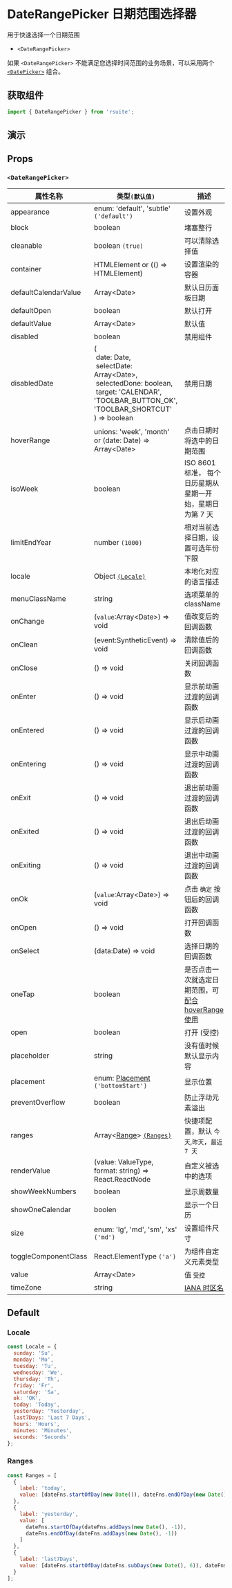 # DateRangePicker 日期范围选择器

用于快速选择一个日期范围

- `<DateRangePicker>`

如果 `<DateRangePicker>` 不能满足您选择时间范围的业务场景，可以采用两个 [`<DatePicker>`](./date-picker#选择范围) 组合。

## 获取组件

```js
import { DateRangePicker } from 'rsuite';
```

## 演示

<!--{demo}-->

## Props

### `<DateRangePicker>`

| 属性名称             | 类型`(默认值)`                                                                                                                                                                                | 描述                                                            |
| -------------------- | --------------------------------------------------------------------------------------------------------------------------------------------------------------------------------------------- | --------------------------------------------------------------- |
| appearance           | enum: 'default', 'subtle' `('default')`                                                                                                                                                       | 设置外观                                                        |
| block                | boolean                                                                                                                                                                                       | 堵塞整行                                                        |
| cleanable            | boolean `(true)`                                                                                                                                                                              | 可以清除选择值                                                  |
| container            | HTMLElement or (() => HTMLElement)                                                                                                                                                            | 设置渲染的容器                                                  |
| defaultCalendarValue | Array&lt;Date&gt;                                                                                                                                                                             | 默认日历面板日期                                                |
| defaultOpen          | boolean                                                                                                                                                                                       | 默认打开                                                        |
| defaultValue         | Array&lt;Date&gt;                                                                                                                                                                             | 默认值                                                          |
| disabled             | boolean                                                                                                                                                                                       | 禁用组件                                                        |
| disabledDate         | (<br/>&nbsp;date: Date,<br/> &nbsp;selectDate: Array&lt;Date&gt;,<br/> &nbsp;selectedDone: boolean, <br/> &nbsp;target: 'CALENDAR', 'TOOLBAR_BUTTON_OK', 'TOOLBAR_SHORTCUT' <br/>) => boolean | 禁用日期                                                        |
| hoverRange           | unions: 'week', 'month' or (date: Date) => Array&lt;Date&gt;                                                                                                                                  | 点击日期时将选中的日期范围                                      |
| isoWeek              | boolean                                                                                                                                                                                       | ISO 8601 标准， 每个日历星期从星期一开始，星期日为第 7 天       |
| limitEndYear         | number `(1000)`                                                                                                                                                                               | 相对当前选择日期，设置可选年份下限                              |
| locale               | Object [`(Locale)`](#Locale)                                                                                                                                                                  | 本地化对应的语言描述                                            |
| menuClassName        | string                                                                                                                                                                                        | 选项菜单的 className                                            |
| onChange             | (`value`:Array&lt;Date&gt;) => void                                                                                                                                                           | 值改变后的回调函数                                              |
| onClean              | (event:SyntheticEvent) => void                                                                                                                                                                | 清除值后的回调函数                                              |
| onClose              | () => void                                                                                                                                                                                    | 关闭回调函数                                                    |
| onEnter              | () => void                                                                                                                                                                                    | 显示前动画过渡的回调函数                                        |
| onEntered            | () => void                                                                                                                                                                                    | 显示后动画过渡的回调函数                                        |
| onEntering           | () => void                                                                                                                                                                                    | 显示中动画过渡的回调函数                                        |
| onExit               | () => void                                                                                                                                                                                    | 退出前动画过渡的回调函数                                        |
| onExited             | () => void                                                                                                                                                                                    | 退出后动画过渡的回调函数                                        |
| onExiting            | () => void                                                                                                                                                                                    | 退出中动画过渡的回调函数                                        |
| onOk                 | (`value`:Array&lt;Date&gt;) => void                                                                                                                                                           | 点击 `确定` 按钮后的回调函数                                    |
| onOpen               | () => void                                                                                                                                                                                    | 打开回调函数                                                    |
| onSelect             | (data:Date) => void                                                                                                                                                                           | 选择日期的回调函数                                              |
| oneTap               | boolean                                                                                                                                                                                       | 是否点击一次就选定日期范围，可[配合 hoverRange 使用](#单击模式) |
| open                 | boolean                                                                                                                                                                                       | 打开 (受控)                                                     |
| placeholder          | string                                                                                                                                                                                        | 没有值时候默认显示内容                                          |
| placement            | enum: [Placement](#types) `('bottomStart')`                                                                                                                                                   | 显示位置                                                        |
| preventOverflow      | boolean                                                                                                                                                                                       | 防止浮动元素溢出                                                |
| ranges               | Array<[Range](#types)> [`(Ranges)`](#Ranges)                                                                                                                                                  | 快捷项配置，默认 `今天`,`昨天`，`最近 7 天`                     |
| renderValue          | (value: ValueType, format: string) => React.ReactNode                                                                                                                                         | 自定义被选中的选项                                              |
| showWeekNumbers      | boolean                                                                                                                                                                                       | 显示周数量                                                      |
| showOneCalendar      | boolen                                                                                                                                                                                        | 显示一个日历                                                    |
| size                 | enum: 'lg', 'md', 'sm', 'xs' `('md')`                                                                                                                                                         | 设置组件尺寸                                                    |
| toggleComponentClass | React.ElementType `('a')`                                                                                                                                                                     | 为组件自定义元素类型                                            |
| value                | Array&lt;Date&gt;                                                                                                                                                                             | 值 `受控`                                                       |
| timeZone             | string                                                                                                                                                                                        | [IANA 时区名](/components/date-picker#Time%20Zone%20List)  |

## Default

### Locale

```js
const Locale = {
  sunday: 'Su',
  monday: 'Mo',
  tuesday: 'Tu',
  wednesday: 'We',
  thursday: 'Th',
  friday: 'Fr',
  saturday: 'Sa',
  ok: 'OK',
  today: 'Today',
  yesterday: 'Yesterday',
  last7Days: 'Last 7 Days',
  hours: 'Hours',
  minutes: 'Minutes',
  seconds: 'Seconds'
};
```

### Ranges

```js
const Ranges = [
  {
    label: 'today',
    value: [dateFns.startOfDay(new Date()), dateFns.endOfDay(new Date())]
  },
  {
    label: 'yesterday',
    value: [
      dateFns.startOfDay(dateFns.addDays(new Date(), -1)),
      dateFns.endOfDay(dateFns.addDays(new Date(), -1))
    ]
  },
  {
    label: 'last7Days',
    value: [dateFns.startOfDay(dateFns.subDays(new Date(), 6)), dateFns.endOfDay(new Date())]
  }
];
```
